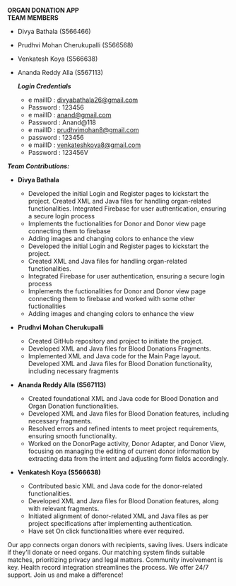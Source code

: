 **ORGAN DONATION APP** <br>
**TEAM MEMBERS**

- Divya Bathala (S566466)
- Prudhvi Mohan Cherukupalli (S566568)
- Venkatesh Koya (S566638)
- Ananda Reddy Alla (S567113)

  ***Login Credentials***
  - e mailID : divyabathala26@gmail.com 
  - Password : 123456
  - e mailID : anand@gmail.com
  - Password : Anand@118
  - e mailID : prudhvimohan8@gmail.com
  - password : 123456
  - e mailID : venkateshkoya8@gmail.com
  - Password : 123456V

***Team Contributions:***
- **Divya Bathala**
  - Developed the initial Login and Register pages to kickstart the project. Created XML and Java files for handling organ-related functionalities. Integrated Firebase for user authentication, ensuring a secure login process
  - Implements the fuctionalities for Donor and Donor view page connecting them to firebase
  - Adding images and changing colors to enhance the view
  - Developed the initial Login and Register pages to kickstart the project.
  - Created XML and Java files for handling organ-related functionalities.
  - Integrated Firebase for user authentication, ensuring a secure login process
  - Implements the fuctionalities for Donor and Donor view page connecting them to firebase and worked with some other fuctionalities
  - Adding images and changing colors to enhance the view
   
 - **Prudhvi Mohan Cherukupalli**
    - Created GitHub repository and project to initiate the project.
    - Developed XML and Java files for Blood Donations Fragments.
    - Implemented XML and Java code for the Main Page layout. Developed XML and Java files for Blood Donation functionality, including necessary fragments

- **Ananda Reddy Alla (S567113)**
  - Created foundational XML and Java code for Blood Donation and Organ Donation functionalities.
  - Developed XML and Java files for Blood Donation features, including necessary fragments.
  - Resolved errors and refined intents to meet project requirements, ensuring smooth functionality.
  - Worked on the DonorPage activity, Donor Adapter, and Donor View, focusing on managing the editing of current donor information by extracting data from the intent and adjusting form fields accordingly.
 
 - **Venkatesh Koya (S566638)**
    - Contributed basic XML and Java code for the donor-related functionalities.
    - Developed XML and Java files for Blood Donation features, along with relevant fragments.
    - Initiated alignment of donor-related XML and Java files as per project specifications after implementing authentication.
    - Have set On click functionalities where ever required.


   



Our app connects organ donors with recipients, saving lives. Users indicate if they'll donate or need organs. Our matching system finds suitable matches, prioritizing privacy and legal matters. Community involvement is key. Health record integration streamlines the process. We offer 24/7 support. Join us and make a difference!
